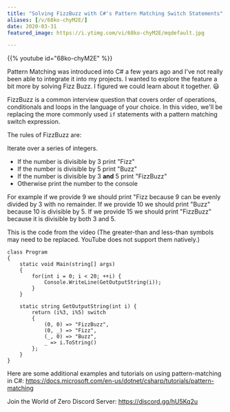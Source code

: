 ```yaml
---
title: "Solving FizzBuzz with C#'s Pattern Matching Switch Statements"
aliases: [/v/68ko-chyM2E/]
date: 2020-03-31
featured_image: https://i.ytimg.com/vi/68ko-chyM2E/mqdefault.jpg

---
```


{{% youtube id="68ko-chyM2E" %}}

Pattern Matching was introduced into C# a few years ago and I've not really been able to integrate it into my projects. I wanted to explore the feature a bit more by solving Fizz Buzz. I figured we could learn about it together. 😃

FizzBuzz is a common interview question that covers order of operations, conditionals and loops in the language of your choice. In this video, we'll be replacing the more commonly used `if` statements with a pattern matching switch expression.

The rules of FizzBuzz are:

Iterate over a series of integers.

* If the number is divisible by 3 print "Fizz"
* If the number is divisible by 5 print "Buzz"
* If the number is divisible by 3 **and** 5 print "FizzBuzz"
* Otherwise print the number to the console

For example if we provide 9 we should print "Fizz because 9 can be evenly divided by 3 with no remainder. If we provide 10 we should print "Buzz" because 10 is divisible by 5. If we provide 15 we should print "FizzBuzz" because it is divisible by both 3 and 5.

This is the code from the video (The greater-than and less-than symbols may need to be replaced. YouTube does not support them natively.)

```
class Program
{
    static void Main(string[] args)
    {
        for(int i = 0; i < 20; ++i) {
            Console.WriteLine(GetOutputString(i));
        }
    }

    static string GetOutputString(int i) {
        return (i%3, i%5) switch
        {
            (0, 0) => "FizzBuzz",
            (0, _) => "Fizz",
            (_, 0) => "Buzz",
            _ => i.ToString()
        };
    }
}
```

Here are some additional examples and tutorials on using pattern-matching in C#: https://docs.microsoft.com/en-us/dotnet/csharp/tutorials/pattern-matching

Join the World of Zero Discord Server: https://discord.gg/hU5Kq2u